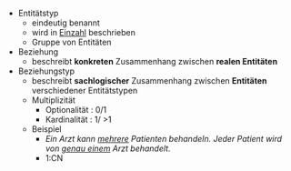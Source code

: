- Entitätstyp
	- eindeutig benannt 
	- wird in <u>Einzahl</u> beschrieben
	- Gruppe von Entitäten 
- Beziehung 
	- beschreibt **konkreten** Zusammenhang zwischen **realen Entitäten** 
- Beziehungstyp
	- beschreibt **sachlogischer** Zusammenhang zwischen **Entitäten** verschiedener Entitätstypen
	- Multiplizität
		- Optionalität : 0/1
		- Kardinalität : 1/ >1
	- Beispiel
		- *Ein Arzt kann <u>mehrere</u> Patienten behandeln. Jeder Patient wird von <u>genau einem</u> Arzt behandelt.* 
		- 1:CN 

